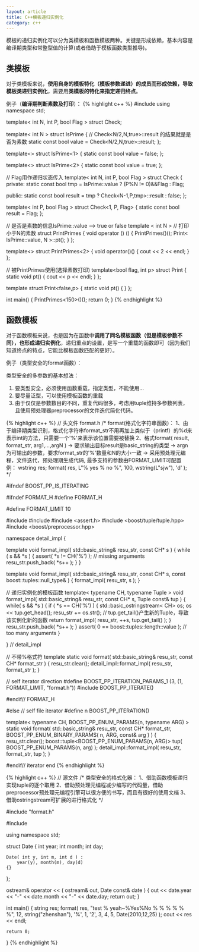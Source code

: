 ```yaml
---
layout: article
title: C++模板递归实例化
category: c++
---
```

模板的递归实例化可以分为类模板和函数模板两种。关键是形成依赖，基本内容是编译期类型和常整型值的计算(或者借助于模板函数类型推导)。

## 类模板
对于类模板来说，**使用自身的模板特化（模板参数递进）的成员而形成依赖，导致模板类递归实例化**，需要用**类模板的特化来指定递归终点**。
 
例子（**编译期判断素数及打印**）：
{% highlight c++ %}
#include <iostream>
using namespace std;
 
template< int N, int P, bool Flag >
struct Check;
 
template< int N >
struct IsPrime
{
    // Check<N/2,N,true>::result 的结果就是是否为素数
    static const bool value = Check<N/2,N,true>::result;
};
 
template<>
struct IsPrime<1>
{
    static const bool value = false;
};
 
template<>
struct IsPrime<2>
{
    static const bool value = true;
};
 
// Flag用作递归状态传入
template< int N, int P, bool Flag >
struct Check
{
private:
    static const bool tmp = 
        IsPrime<N>::value ? (P%N != 0)&&Flag : Flag;
 
public:
    static const bool result = tmp ? Check<N-1,P,tmp>::result : false;
};
 
template< int P, bool Flag >
struct Check<1, P, Flag>
{
    static const bool result = Flag;
};
 
// 是否是素数的信息IsPrime<N>::value --> true or false
template < int N > // 打印小于N的素数
struct PrintPrimes
{
    void operator () ()
    {
       PrintPrimes<N-1>()();
       Print< IsPrime<N>::value, N >::pt();
    }
};
 
template<>
struct PrintPrimes<2>
{
    void operator()()
    {
       cout << 2 << endl;
    }
};
 
// 被PrintPrimes使用(选择素数打印)
template<bool flag, int p>
struct Print
{
    static void pt()
    {
       cout << p << endl;
    }
};
 
template<int p>
struct Print<false,p>
{
    static void pt() { }
};
 
 
int main()
{
    PrintPrimes<150>()();
    return 0;
}
{% endhighlight %}
 
## 函数模板
对于函数模板来说，也是因为在函数中**调用了同名模板函数（但是模板参数不同），也形成递归实例化**，递归重点的设置，是写一个重载的函数即可（因为我们知道终点的特点，它能比模板函数匹配的更好）。

例子（类型安全的format函数）：  

类型安全的多参数的基本想法：

1. 要类型安全，必须使用函数重载，指定类型，不能使用…
2. 要尽量泛型，可以使用模板函数的重载
3. 由于仅仅是参数数目的不同，重复代码很多，考虑用tuple维持多参数列表，且使用预处理器preprocessor的文件迭代简化代码。

{% highlight c++ %}
// 头文件 format.h
/*
format(格式化字符串函数)：
1、由于编译期类型识别，格式化字符串format_str不用再加上类似于（printf）的%d来表示int的方法，只需要一个'%'来表示该位置需要被替换
2、格式format( result, format_str, arg1,...,argN )
	-> 要求输出目标result是basic_string<T>的类型
	-> argn为可输出的参数，要求format_str的'%'数量和N的大小一致
	-> 采用预处理元编程，文件迭代，预处理期生成代码, 最多支持的参数由FORMAT_LIMIT可配置
例：
wstring res;
format( res, L"% yes % no %", 100, wstring(L"sjw"), 'd' );
*/

#ifndef BOOST_PP_IS_ITERATING

#ifndef FORMAT_H
#define FORMAT_H

#define FORMAT_LIMIT 10

#include <sstream>
#include <string>
#include <assert.h>
#include <boost/tuple/tuple.hpp>
#include <boost/preprocessor.hpp>

namespace detail_impl {

template<typename CH>
void format_impl( std::basic_string<CH>& resu_str, const CH* s )
{
	while ( s && *s )
	{
		assert( *s != CH('%') ); // missing arguments
		resu_str.push_back( *s++ );
	}
}

template<typename CH>
void format_impl( std::basic_string<CH>& resu_str, const CH* s, const boost::tuples::null_type& ) 
{
	format_impl( resu_str, s );
}

// 递归实例化的模板函数
template< typename CH, typename Tuple >
void format_impl( std::basic_string<CH>& resu_str, const CH* s, Tuple const& tup )
{
	while( s && *s )
	{
		if ( *s == CH('%') )
		{
			std::basic_ostringstream< CH> os;
			os << tup.get_head();
			resu_str += os.str();
			// tup.get_tail()产生新的Tuple，导致该实例化新的函数
			return format_impl( resu_str, ++s, tup.get_tail() ); 
		}
		resu_str.push_back( *s++ );
	}
	assert( 0 == boost::tuples::length<Tuple>::value ); // too many arguments
}

} // detail_impl

// 不带%格式符
template<typename CH>
static void format( std::basic_string<CH>& resu_str, const CH* format_str )
{
	resu_str.clear();
	detail_impl::format_impl( resu_str, format_str );
}

// self iterator direction
#define BOOST_PP_ITERATION_PARAMS_1 (3, (1, FORMAT_LIMIT, "format.h"))
#include BOOST_PP_ITERATE()

#endif// FORMAT_H


#else // self file iterator
#define n BOOST_PP_ITERATION()

template< typename CH, BOOST_PP_ENUM_PARAMS(n, typename ARG) >
static void format( std::basic_string<CH>& resu_str, const CH* format_str, 
				    BOOST_PP_ENUM_BINARY_PARAMS( n, ARG, const& arg ) )
{
	resu_str.clear();
	boost::tuple<BOOST_PP_ENUM_PARAMS(n, ARG)> tup( BOOST_PP_ENUM_PARAMS(n, arg) );
	detail_impl::format_impl( resu_str, format_str, tup );
}

#endif// iterator end
{% endhighlight %}

{% highlight c++ %}
// 源文件
/*
类型安全的格式化器：
1、借助函数模板递归实现tuple的逐个取用
2、借助预处理元编程减少编写的代码量，借助preprocessor预处理元编程引擎可以很方便的书写，而且有很好的使用文档
3、借助ostringstream可扩展的进行格式化
*/

#include "format.h"

#include <iostream>

using namespace std;

struct Date
{
	int year;
	int month;
	int day;

	Date( int y, int m, int d ) :
		year(y), month(m), day(d)
	{}
};

ostream& operator << ( ostream& out, Date const& date )
{
	out << date.year << "-" << date.month << "-" << date.day;
	return out;
}

int main()
{
	string res;
	format( res, "test % yeah~%Yes%No % % % % % %", 12, string("zhenshan"), '%', 1, '2', 3, 4, 5, Date(2010,12,25) );
	cout << res << endl;

	return 0;
}
{% endhighlight %}

